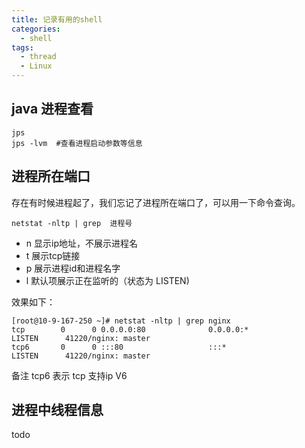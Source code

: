 ```yaml
---
title: 记录有用的shell
categories:
  - shell
tags:
  - thread
  - Linux
---
```


## java 进程查看

```
jps
jps -lvm  #查看进程启动参数等信息
```
## 进程所在端口
存在有时候进程起了，我们忘记了进程所在端口了，可以用一下命令查询。
```
netstat -nltp | grep  进程号
```
- n 显示ip地址，不展示进程名
- t 展示tcp链接
- p 展示进程id和进程名字
- l 默认项展示正在监听的（状态为 LISTEN)

效果如下：
```
[root@10-9-167-250 ~]# netstat -nltp | grep nginx
tcp        0      0 0.0.0.0:80              0.0.0.0:*               LISTEN      41220/nginx: master
tcp6       0      0 :::80                   :::*                    LISTEN      41220/nginx: master
```
备注 tcp6 表示 tcp 支持ip V6

## 进程中线程信息
todo
